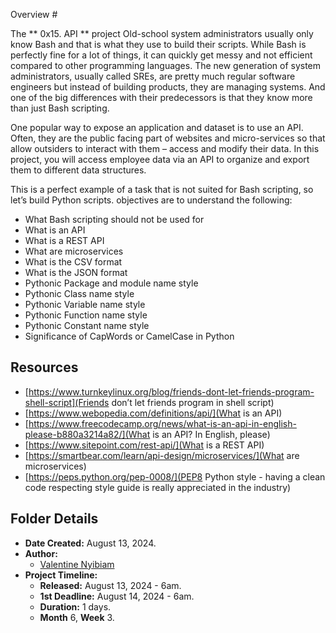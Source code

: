  Overview #

The ** 0x15. API ** project 
Old-school system administrators usually only know Bash and that is what they use to build their scripts.
While Bash is perfectly fine for a lot of things, it can quickly get messy and not efficient compared to other programming languages.
The new generation of system administrators, usually called SREs, are pretty much regular software engineers but instead of building products, 
they are managing systems. And one of the big differences with their predecessors is that they know more than just Bash scripting.

One popular way to expose an application and dataset is to use an API. Often, they are the public facing part of websites and micro-services so 
that allow outsiders to interact with them – access and modify their data. In this project, you will access employee data via an API to 
organize and export them to different data structures.

This is a perfect example of a task that is not suited for Bash scripting, so let’s build Python scripts.
objectives are to understand the following:
- What Bash scripting should not be used for
- What is an API
- What is a REST API
- What are microservices
- What is the CSV format
- What is the JSON format
- Pythonic Package and module name style
- Pythonic Class name style
- Pythonic Variable name style
- Pythonic Function name style
- Pythonic Constant name style
- Significance of CapWords or CamelCase in Python

## Resources ##
- [https://www.turnkeylinux.org/blog/friends-dont-let-friends-program-shell-script](Friends don’t let friends program in shell script)
- [https://www.webopedia.com/definitions/api/](What is an API)
- [https://www.freecodecamp.org/news/what-is-an-api-in-english-please-b880a3214a82/](What is an API? In English, please)
- [https://www.sitepoint.com/rest-api/](What is a REST API)
- [https://smartbear.com/learn/api-design/microservices/](What are microservices)
- [https://peps.python.org/pep-0008/](PEP8 Python style - having a clean code respecting style guide is really appreciated in the industry)

## Folder Details ###
- **Date Created:** August 13, 2024.
- **Author:** 
	- [Valentine Nyibiam](https.//github.com/ValentineNyibiam)
- **Project Timeline:**
  - **Released:** August 13, 2024 - 6am.
  - **1st Deadline:** August 14, 2024 - 6am.
  - **Duration:** 1 days.
  - **Month** 6, **Week** 3.
